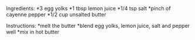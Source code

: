 Ingredients:
*3 egg yolks
*1 tbsp lemon juice
*1/4 tsp salt
*pinch of cayenne pepper
*1/2 cup unsalted butter

Instructions:
*melt the butter
*blend egg yolks, lemon juice, salt and pepper well
*mix in hot butter
